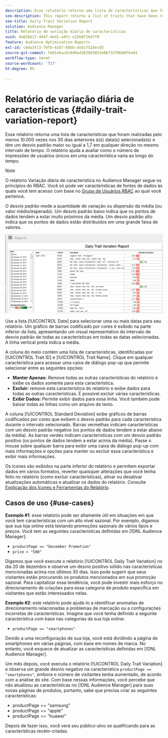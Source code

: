 ```yaml
---
description: Esse relatório retorna uma lista de características que foram realizadas pelo menos 10.000 vezes nos 30 dias anteriores à(s) data(s) selecionada(s) e têm um desvio padrão maior ou igual a 1,7 em qualquer direção no mesmo intervalo de tempo. O relatório ajuda a avaliar como o número de impressões de usuários únicos em uma característica varia ao longo do tempo.
seo-description: This report returns a list of traits that have been realized at least 10,000 times in the 30 days prior to the selected date(s) and have a standard deviation greater or equal to 1.7 in either direction over the same time interval. The report helps you evaluate how the number of impressions from unique users in a trait fluctuate over time.
seo-title: Daily Trait Variation Report
solution: Audience Manager
title: Relatório de variação diária de características
uuid: 4e82bb17-d447-4ed1-a4fc-e15b0f1b47f0
feature: Audience Optimization Reports
exl-id: c84a3f13-70fb-4167-b05b-de5cf518ec03
source-git-commit: fe01ebac8c0d0ad3630d3853e0bf32f0b00f6a44
workflow-type: tm+mt
source-wordcount: '717'
ht-degree: 0%

---
```


# Relatório de variação diária de características {#daily-trait-variation-report}

Esse relatório retorna uma lista de características que foram realizadas pelo menos 10.000 vezes nos 30 dias anteriores à(s) data(s) selecionada(s) e têm um desvio padrão maior ou igual a 1,7 em qualquer direção no mesmo intervalo de tempo. O relatório ajuda a avaliar como o número de impressões de usuários únicos em uma característica varia ao longo do tempo.

>[!NOTE]
>
>O relatório Variação diária de característica no Audience Manager segue os princípios do RBAC. Você só pode ver características de fontes de dados às quais você tem acesso com base no [Grupo de Usuários RBAC](/help/using/features/administration/administration-overview.md) ao qual você pertence.

O desvio padrão mede a quantidade de variação ou dispersão da média (ou valor médio/esperado). Um desvio padrão baixo indica que os pontos de dados tendem a estar muito próximos da média. Um desvio padrão alto indica que os pontos de dados estão distribuídos em uma grande faixa de valores.

![](assets/daily_trait_variation.png)

Use a lista [!UICONTROL Date] para selecionar uma ou mais datas para seu relatório. Um gráfico de barras codificado por cores é exibido na parte inferior da lista, apresentando um visual representativo do intervalo de desvio padrão de todas as características em todas as datas selecionadas. A linha vertical preta indica a média.

A coluna do meio contém uma lista de características, identificadas por [!UICONTROL Trait ID] e [!UICONTROL Trait Name]. Clique em qualquer característica para acessar uma caixa de diálogo pop-up que permite selecionar entre as seguintes opções:

* **Manter Apenas:** Remove todas as outras características do relatório e exibe os dados somente para esta característica.
* **Excluir:** remove esta característica do relatório e exibe dados para todas as outras características. É possível excluir várias características.
* **Exibir Dados:** Permite exibir dados para essa linha. Você também pode baixar todas as linhas como um arquivo de texto.

A coluna [!UICONTROL Standard Deviation] exibe gráficos de barras codificados por cores que exibem o desvio padrão para cada característica durante o intervalo selecionado. Barras vermelhas indicam características com um desvio padrão negativo (os pontos de dados tendem a estar abaixo da média). As barras verdes indicam características com um desvio padrão positivo (os pontos de dados tendem a estar acima da média). Passe o mouse sobre qualquer barra para exibir uma caixa de diálogo pop-up com mais informações e opções para manter ou excluir essa característica e exibir mais informações.

Os ícones são exibidos na parte inferior do relatório e permitem exportar dados em vários formatos, reverter quaisquer alterações que você tenha feito no relatório (como excluir características), ativar ou desativar atualizações automáticas e atualizar os dados do relatório. Consulte [Explicação dos Ícones e Ferramentas do Relatório](../../reporting/dynamic-reports/interactive-report-technology.md#icons-tools-explained).

## Casos de uso {#use-cases}

**Exemplo #1**: esse relatório pode ser altamente útil em situações em que você tem características com um alto nível sazonal. Por exemplo, digamos que sua loja online está testando promoções sazonais de vários tipos e preços. Você tem as seguintes características definidas em [!DNL Audience Manager]:

* `productPage == "December Promotion"`
* `price > "500"`

Digamos que você execute o relatório [!UICONTROL Daily Trait Variation] no dia 20 de dezembro e observe um desvio positivo sólido nas características mencionadas acima nos últimos 30 dias. Isso pode sugerir que seus visitantes estão procurando os produtos mencionados em sua promoção sazonal. Para capitalizar essa tendência, você pode investir mais esforço no direcionamento de criações para essa categoria de produto específica em visitantes que estão interessados nelas.

**Exemplo #2**: este relatório pode ajudá-lo a identificar anomalias de direcionamento relacionadas a problemas de marcação ou a configurações incorretas de características. Imagine que você tenha definido a seguinte característica com base nas categorias da sua loja online:

* `productPage == "smartphones"`

Devido a uma reconfiguração de sua loja, você está dividindo a página de smartphones em várias páginas, com base em nomes de marca. No entanto, você esquece de atualizar as características definidas em [!DNL Audience Manager].

Um mês depois, você executa o relatório [!UICONTROL Daily Trait Variation] e observa um grande desvio negativo na característica `productPage == "smartphones"`, embora o número de visitantes tenha aumentado, de acordo com a análise do site. Com base nessas informações, você percebe que não atualizou as características no [!DNL Audience Manager] para suas novas páginas de produtos, portanto, sabe que precisa criar as seguintes características:

* productPage == &quot;samsung&quot;
* productPage == &quot;apple&quot;
* productPage == &quot;huawei&quot;

Depois de fazer isso, você verá seu público-alvo se qualificando para as características recém-criadas.
